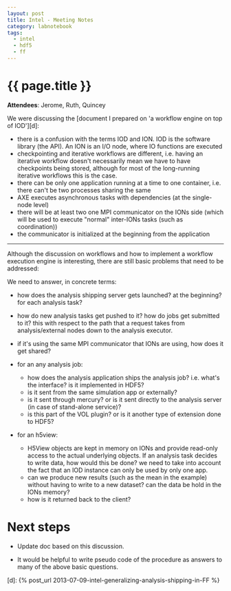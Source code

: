 ```yaml
---
layout: post
title: Intel - Meeting Notes
category: labnotebook
tags:
  - intel
  - hdf5
  - ff
---
```


# {{ page.title }}

**Attendees**: Jerome, Ruth, Quincey

We were discussing the [document I prepared on 'a workflow engine on top of IOD'][d]:

  - there is a confusion with the terms IOD and ION. IOD is the software library (the API). An ION 
    is an I/O node, where IO functions are executed
  - checkpointing and iterative workflows are different, i.e. having an iterative workflow doesn't 
    necessarily mean we have to have checkpoints being stored, although for most of the long-running 
    iterative workflows this is the case.
  - there can be only one application running at a time to one container, i.e. there can't be two 
    processes sharing the same 
  - AXE executes asynchronous tasks with dependencies (at the single-node level)
  - there will be at least two one MPI communicator on the IONs side (which will be used to execute 
    "normal" inter-IONs tasks (such as coordination))
  - the communicator is initialized at the beginning from the application

--------------

Although the discussion on workflows and how to implement a workflow execution engine is 
interesting, there are still basic problems that need to be addressed:

We need to answer, in concrete terms:

  - how does the analysis shipping server gets launched? at the beginning? for each analysis task?

  - how do new analysis tasks get pushed to it? how do jobs get submitted to it? this with respect 
    to the path that a request takes from analysis/external nodes down to the analysis executor.

  - if it's using the same MPI communicator that IONs are using, how does it get shared?

  - for an any analysis job:
      - how does the analysis application ships the analysis job? i.e. what's the interface? is it 
        implemented in HDF5?
      - is it sent from the same simulation app or externally?
      - is it sent through mercury? or is it sent directly to the analysis server (in case of 
        stand-alone service)?
      - is this part of the VOL plugin? or is it another type of extension done to HDF5?

  - for an h5view:

      - H5View objects are kept in memory on IONs and provide read-only access to the actual 
        underlying objects. If an analysis task decides to write data, how would this be done? we 
        need to take into account the fact that an IOD instance can only be used by only one app.
      - can we produce new results (such as the mean in the example) without having to write to a 
        new dataset? can the data be hold in the IONs memory?
      - how is it returned back to the client?

# Next steps

  - Update doc based on this discussion.

  - It would be helpful to write pseudo code of the procedure as answers to many of the above basic 
    questions.

[d]: {% post_url 2013-07-09-intel-generalizing-analysis-shipping-in-FF %}
